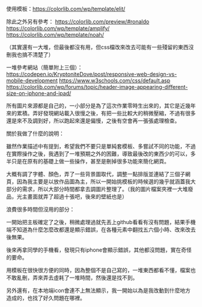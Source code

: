 使用模板：https://colorlib.com/wp/template/elit/

除此之外另有參考：
https://colorlib.com/preview/#ronaldo
https://colorlib.com/wp/template/amplify/
https://colorlib.com/wp/template/noah/ 

（其實還有一大堆，但最後都沒有用，但css檔改來改去可能有一些殘留的東西沒刪我也搞不清楚了）

一堆參考網站（簡單附上三個）：
https://codepen.io/KryptoniteDove/post/responsive-web-design-vs-mobile-development
https://www.w3schools.com/css/default.asp
https://colorlib.com/wp/forums/topic/header-image-appearing-different-size-on-iphone-and-ipad/


所有圖片來源都是自己的，一小部分是為了這次作業零時生出來的，其它是近幾年來的累積。弄好發現網站載入很慢之後，有把一些比較大的稍微壓縮，不過有很多還是來不及調到好，所以跑起來還是偏慢，之後有空會再一張張處理檢查。



關於我做了什麼的說明：

雖然作業描述中有提到，希望我們不要只是單純套模板、多嘗試不同的功能，不過在實際操作之後，我遇到了一堆預期之外的困難，導致最後改的東西少的可以，多半只是在原有的基礎上做一些操作，甚至是刪掉很多功能來簡化網頁。

大概有調了字體、顏色，弄了一些背景圖取代，調整一點排版並連結了三個子網頁，因為我主要是以放作品圖為主，所以一開始挑模板的時候選的幾乎就涵蓋我大部分的需求，所以大部分時間都拿去調圖片整理了。（我的圖片檔案夾裡一大堆廢品，光主畫面就弄了超過十張吧，後來的壁紙也是）


浪費很多時間但沒用的部分：

一開始把主板確定了之後，稍微處理過就先丟上github看看有沒有問題，結果手機端不知道為什麼怎麼改都還是顯示錯誤，在各種元素中翻找五六個小時、改來改去後無果。

後來再拿同學的手機看，發現只有iphone會顯示錯誤，其他都沒問題，實在奇怪的要命。

用模板在很快很方便的同時，因為整個不是自己寫的，一堆東西都看不懂，檔案也不敢亂刪，弄來弄去虛耗了一堆時間，然後還是找不到。

另外還有，在本地端icon會連不上無法顯示，我一開始以為是我改動到什麼地方造成的，也找了好久問題在哪裡。